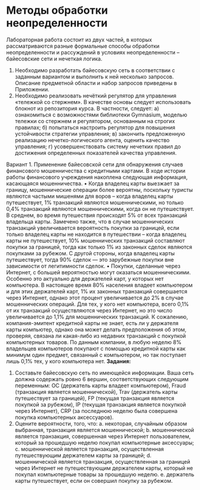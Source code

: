 # Методы обработки неопределенности

Лабораторная работа состоит из двух частей, в которых рассматриваются разные формальные способы обработки неопределенности и рассуждений в условиях неопределенности – байесовские сети и нечеткая логика.
 1. Необходимо разработать байесовскую сеть в соответствии с заданным вариантом и выполнить к ней несколько запросов. Описание предметной области и набор запросов приведены в Приложении.
 2. Необходимо реализовать нечёткий регулятор для управления «тележкой со стержнем». В качестве основы следует использовать блокнот из репозитория курса. В частности, следует:
   а) ознакомиться с возможностями библиотеки Gymnasium, моделью тележки со стержнем и регулятором, основанным на строгих правилах;
   б) попытаться настроить регулятор для повышения устойчивости стратегии управления;
   в) закончить предложенную реализацию нечетко-логического агента, оценить качество управления;
   г) усовершенствовать систему нечетких правил до достижения определенных показателей качества управления.

Вариант 1. Применение байесовской сети для обнаружения случаев финансового мошенничества с кредитными картами. В ходе истории работы финансового учреждения накоплена следующая информация, касающаяся мошенничества.
• Когда владелец карты выезжает за границу, мошеннические операции более вероятны, поскольку туристы являются частыми мишенями для воров – когда владелец карты путешествует, 1% транзакций являются мошенническими, но только 0,4% транзакций являются мошенническими, когда он не путешествует. В среднем, во время путешествия происходят 5% от всех транзакций владельца карты. Замечено также, что в случае
мошеннических транзакций увеличивается вероятность покупки за границей, если только владелец карты не находится в путешествии – когда владелец карты не путешествует, 10% мошеннических транзакций составляют покупки за границей, тогда как только 1% из законных сделок являются покупками за рубежом. С другой стороны, когда владелец карты путешествует, тогда 90% сделок — это зарубежные покупки вне зависимости от
легитимности сделок.
• Покупки, сделанные через Интернет, с большей вероятностью могут оказаться мошенническими. Особенно это актуально для держателей карт, у которых нет компьютера. В настоящее время 80% населения владеет компьютером и для этих держателей карт, 1% их законных транзакций совершается через Интернет, однако этот процент увеличивается до 2% в случае мошеннических операций. Для тех, у кого нет
компьютера, всего 0,1% от их транзакций осуществляются через Интернет, но это число увеличивается до 1,1% для мошеннических транзакций. К сожалению, компания-эмитент кредитной карты не знает, есть ли у держателя карты компьютер, однако она может делать предположения об этом, проверяя, связана ли какая-либо из недавних транзакций с покупкой компьютерных товаров. По данным компании, в любую неделю 8% владельцев
компьютеров покупают с помощью кредитной карты как минимум один предмет, связанный с компьютером, но так поступает лишь 0,1% тех, у кого компьютера нет.
**Задания:**
1. Составьте байесовскую сеть по имеющейся информации. Ваша сеть должна содержать ровно 6 вершин, соответствующих следующим переменным: OC (держатель карты владеет компьютером), Fraud (транзакция является мошеннической), Trav (держатель карты путешествует за границей), FP (текущая транзакция является покупкой за рубежом), IP (текущая транзакция является покупкой через Интернет), CRP (за последнюю неделю была совершена покупка компьютерных аксессуаров).
2. Оцените вероятности, того, что:
    a. некоторая, случайным образом выбранная, транзакция является
мошеннической;
    b. мошеннической является транзакция, совершенная через Интернет
пользователем, который за прошедшую неделю покупал компьютерные
аксессуары;
    c. мошеннической является транзакция, осуществленная путешествующим
держателем карты за границей;
    d. мошеннической является транзакция, осуществленная за границей через
Интернет не путешествующим держателем карты, который не покупал
компьютерные товары за прошедшую неделю.
    e. держатель карты путешествует, если он совершил покупку за рубежом.
